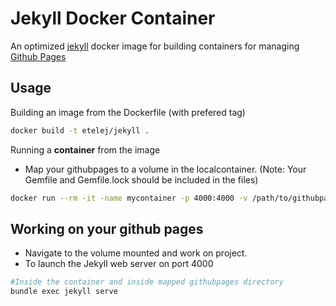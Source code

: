 # Jekyll Docker Container

An optimized [jekyll]("http://jekyllrb.com") docker image for building containers for managing [Github Pages]("https://pages.github.com")


## Usage
Building an image from the Dockerfile (with prefered tag)

```bash
docker build -t etelej/jekyll . 
```

Running a **container** from the image
   - Map your githubpages to a volume in the localcontainer. (Note: Your Gemfile and Gemfile.lock 
   should be included in the files)

```bash
docker run --rm -it -name mycontainer -p 4000:4000 -v /path/to/githubpages:/volume/in/container etelej/jekyll bash
```

## Working on your github pages

- Navigate to the volume mounted and work on project.
- To launch the Jekyll web server on port 4000

```bash
#Inside the container and inside mapped githubpages directory
bundle exec jekyll serve
```
